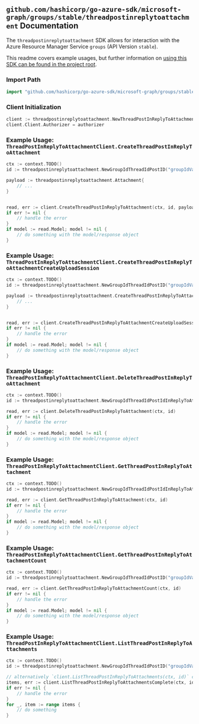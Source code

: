 
## `github.com/hashicorp/go-azure-sdk/microsoft-graph/groups/stable/threadpostinreplytoattachment` Documentation

The `threadpostinreplytoattachment` SDK allows for interaction with the Azure Resource Manager Service `groups` (API Version `stable`).

This readme covers example usages, but further information on [using this SDK can be found in the project root](https://github.com/hashicorp/go-azure-sdk/tree/main/docs).

### Import Path

```go
import "github.com/hashicorp/go-azure-sdk/microsoft-graph/groups/stable/threadpostinreplytoattachment"
```


### Client Initialization

```go
client := threadpostinreplytoattachment.NewThreadPostInReplyToAttachmentClientWithBaseURI("https://management.azure.com")
client.Client.Authorizer = authorizer
```


### Example Usage: `ThreadPostInReplyToAttachmentClient.CreateThreadPostInReplyToAttachment`

```go
ctx := context.TODO()
id := threadpostinreplytoattachment.NewGroupIdThreadIdPostID("groupIdValue", "conversationThreadIdValue", "postIdValue")

payload := threadpostinreplytoattachment.Attachment{
	// ...
}


read, err := client.CreateThreadPostInReplyToAttachment(ctx, id, payload)
if err != nil {
	// handle the error
}
if model := read.Model; model != nil {
	// do something with the model/response object
}
```


### Example Usage: `ThreadPostInReplyToAttachmentClient.CreateThreadPostInReplyToAttachmentCreateUploadSession`

```go
ctx := context.TODO()
id := threadpostinreplytoattachment.NewGroupIdThreadIdPostID("groupIdValue", "conversationThreadIdValue", "postIdValue")

payload := threadpostinreplytoattachment.CreateThreadPostInReplyToAttachmentCreateUploadSessionRequest{
	// ...
}


read, err := client.CreateThreadPostInReplyToAttachmentCreateUploadSession(ctx, id, payload)
if err != nil {
	// handle the error
}
if model := read.Model; model != nil {
	// do something with the model/response object
}
```


### Example Usage: `ThreadPostInReplyToAttachmentClient.DeleteThreadPostInReplyToAttachment`

```go
ctx := context.TODO()
id := threadpostinreplytoattachment.NewGroupIdThreadIdPostIdInReplyToAttachmentID("groupIdValue", "conversationThreadIdValue", "postIdValue", "attachmentIdValue")

read, err := client.DeleteThreadPostInReplyToAttachment(ctx, id)
if err != nil {
	// handle the error
}
if model := read.Model; model != nil {
	// do something with the model/response object
}
```


### Example Usage: `ThreadPostInReplyToAttachmentClient.GetThreadPostInReplyToAttachment`

```go
ctx := context.TODO()
id := threadpostinreplytoattachment.NewGroupIdThreadIdPostIdInReplyToAttachmentID("groupIdValue", "conversationThreadIdValue", "postIdValue", "attachmentIdValue")

read, err := client.GetThreadPostInReplyToAttachment(ctx, id)
if err != nil {
	// handle the error
}
if model := read.Model; model != nil {
	// do something with the model/response object
}
```


### Example Usage: `ThreadPostInReplyToAttachmentClient.GetThreadPostInReplyToAttachmentCount`

```go
ctx := context.TODO()
id := threadpostinreplytoattachment.NewGroupIdThreadIdPostID("groupIdValue", "conversationThreadIdValue", "postIdValue")

read, err := client.GetThreadPostInReplyToAttachmentCount(ctx, id)
if err != nil {
	// handle the error
}
if model := read.Model; model != nil {
	// do something with the model/response object
}
```


### Example Usage: `ThreadPostInReplyToAttachmentClient.ListThreadPostInReplyToAttachments`

```go
ctx := context.TODO()
id := threadpostinreplytoattachment.NewGroupIdThreadIdPostID("groupIdValue", "conversationThreadIdValue", "postIdValue")

// alternatively `client.ListThreadPostInReplyToAttachments(ctx, id)` can be used to do batched pagination
items, err := client.ListThreadPostInReplyToAttachmentsComplete(ctx, id)
if err != nil {
	// handle the error
}
for _, item := range items {
	// do something
}
```
